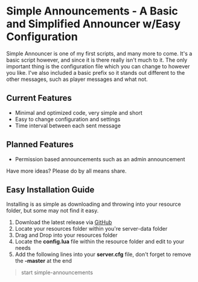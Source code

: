 # Simple Announcements - A Basic and Simplified Announcer w/Easy Configuration
Simple Announcer is one of my first scripts, and many more to come. It's a basic script however, and since it is there really isn't much to it. The only important thing is the configuration file which you can change to however you like. I've also included a basic prefix so it stands out different to the other messages, such as player messages and what not.

## Current Features
* Minimal and optimized code, very simple and short
* Easy to change configuration and settings
* Time interval between each sent message

## Planned Features
* Permission based announcements such as an admin announcement

Have more ideas? Please do by all means share.

## Easy Installation Guide
Installing is as simple as downloading and throwing into your resource folder, but some may not find it easy.

1. Download the latest release via [GitHub](https://github.com/RageYT/simple-announcements/releases/latest)
2. Locate your resources folder within you're server-data folder
3. Drag and Drop into your resources folder
4. Locate the **config.lua** file within the resource folder and edit to your needs
5. Add the following lines into your **server.cfg** file, don't forget to remove the **-master** at the end

> start simple-announcements
